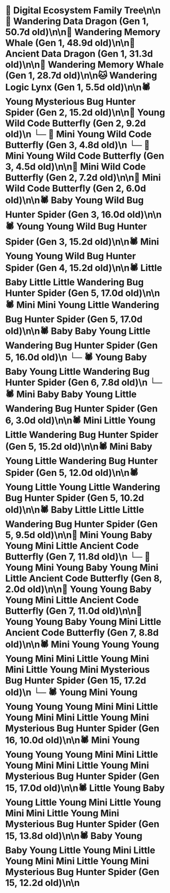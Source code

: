 # 🌳 Digital Ecosystem Family Tree\n\n🐉 Wandering Data Dragon (Gen 1, 50.7d old)\n\n🐋 Wandering Memory Whale (Gen 1, 48.9d old)\n\n🐉 Ancient Data Dragon (Gen 1, 31.3d old)\n\n🐋 Wandering Memory Whale (Gen 1, 28.7d old)\n\n🐱 Wandering Logic Lynx (Gen 1, 5.5d old)\n\n🕷️ Young Mysterious Bug Hunter Spider (Gen 2, 15.2d old)\n\n🦋 Young Wild Code Butterfly (Gen 2, 9.2d old)\n  └─ 🦋 Mini Young Wild Code Butterfly (Gen 3, 4.8d old)\n  └─ 🦋 Mini Young Wild Code Butterfly (Gen 3, 4.5d old)\n\n🦋 Mini Wild Code Butterfly (Gen 2, 7.2d old)\n\n🦋 Mini Wild Code Butterfly (Gen 2, 6.0d old)\n\n🕷️ Baby Young Wild Bug Hunter Spider (Gen 3, 16.0d old)\n\n🕷️ Young Young Wild Bug Hunter Spider (Gen 3, 15.2d old)\n\n🕷️ Mini Young Young Wild Bug Hunter Spider (Gen 4, 15.2d old)\n\n🕷️ Little Baby Little Little Wandering Bug Hunter Spider (Gen 5, 17.0d old)\n\n🕷️ Mini Mini Young Little Wandering Bug Hunter Spider (Gen 5, 17.0d old)\n\n🕷️ Baby Baby Young Little Wandering Bug Hunter Spider (Gen 5, 16.0d old)\n  └─ 🕷️ Young Baby Baby Young Little Wandering Bug Hunter Spider (Gen 6, 7.8d old)\n  └─ 🕷️ Mini Baby Baby Young Little Wandering Bug Hunter Spider (Gen 6, 3.0d old)\n\n🕷️ Mini Little Young Little Wandering Bug Hunter Spider (Gen 5, 15.2d old)\n\n🕷️ Mini Baby Young Little Wandering Bug Hunter Spider (Gen 5, 12.0d old)\n\n🕷️ Young Little Young Little Wandering Bug Hunter Spider (Gen 5, 10.2d old)\n\n🕷️ Baby Little Little Little Wandering Bug Hunter Spider (Gen 5, 9.5d old)\n\n🦋 Mini Young Baby Young Mini Little Ancient Code Butterfly (Gen 7, 11.8d old)\n  └─ 🦋 Young Mini Young Baby Young Mini Little Ancient Code Butterfly (Gen 8, 2.0d old)\n\n🦋 Young Young Baby Young Mini Little Ancient Code Butterfly (Gen 7, 11.0d old)\n\n🦋 Young Young Baby Young Mini Little Ancient Code Butterfly (Gen 7, 8.8d old)\n\n🕷️ Mini Young Young Young Young Mini Mini Little Young Mini Mini Little Young Mini Mysterious Bug Hunter Spider (Gen 15, 17.2d old)\n  └─ 🕷️ Young Mini Young Young Young Young Mini Mini Little Young Mini Mini Little Young Mini Mysterious Bug Hunter Spider (Gen 16, 10.0d old)\n\n🕷️ Mini Young Young Young Young Mini Mini Little Young Mini Mini Little Young Mini Mysterious Bug Hunter Spider (Gen 15, 17.0d old)\n\n🕷️ Little Young Baby Young Little Young Mini Little Young Mini Mini Little Young Mini Mysterious Bug Hunter Spider (Gen 15, 13.8d old)\n\n🕷️ Baby Young Baby Young Little Young Mini Little Young Mini Mini Little Young Mini Mysterious Bug Hunter Spider (Gen 15, 12.2d old)\n\n